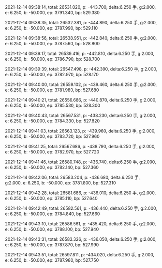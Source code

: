 2021-12-14 09:38:14, total: 26531.020, p: -443.700, delta:6.250 手, g:2.000, e: 6.250, b: -50.000, ep: 3791.340, bp: 529.380

2021-12-14 09:38:35, total: 26532.381, p: -444.890, delta:6.250 手, g:2.000, e: 6.250, b: -50.000, ep: 3787.990, bp: 529.110

2021-12-14 09:38:56, total: 26538.951, p: -442.840, delta:6.250 手, g:2.000, e: 6.250, b: -50.000, ep: 3787.560, bp: 528.800

2021-12-14 09:39:17, total: 26539.416, p: -442.810, delta:6.250 手, g:2.000, e: 6.250, b: -50.000, ep: 3786.790, bp: 528.700

2021-12-14 09:39:39, total: 26547.498, p: -442.390, delta:6.250 手, g:2.000, e: 6.250, b: -50.000, ep: 3782.970, bp: 528.170

2021-12-14 09:40:00, total: 26559.102, p: -439.460, delta:6.250 手, g:2.000, e: 6.250, b: -50.000, ep: 3781.980, bp: 527.680

2021-12-14 09:40:21, total: 26556.686, p: -440.870, delta:6.250 手, g:2.000, e: 6.250, b: -50.000, ep: 3785.530, bp: 528.300

2021-12-14 09:40:43, total: 26567.531, p: -438.230, delta:6.250 手, g:2.000, e: 6.250, b: -50.000, ep: 3784.330, bp: 527.820

2021-12-14 09:41:03, total: 26563.123, p: -439.960, delta:6.250 手, g:2.000, e: 6.250, b: -50.000, ep: 3783.720, bp: 527.960

2021-12-14 09:41:25, total: 26567.686, p: -438.790, delta:6.250 手, g:2.000, e: 6.250, b: -50.000, ep: 3782.970, bp: 527.720

2021-12-14 09:41:46, total: 26580.748, p: -436.740, delta:6.250 手, g:2.000, e: 6.250, b: -50.000, ep: 3782.140, bp: 527.360

2021-12-14 09:42:06, total: 26583.204, p: -436.680, delta:6.250 手, g:2.000, e: 6.250, b: -50.000, ep: 3781.800, bp: 527.310

2021-12-14 09:42:28, total: 26581.686, p: -436.010, delta:6.250 手, g:2.000, e: 6.250, b: -50.000, ep: 3785.110, bp: 527.640

2021-12-14 09:42:49, total: 26582.561, p: -436.440, delta:6.250 手, g:2.000, e: 6.250, b: -50.000, ep: 3784.840, bp: 527.660

2021-12-14 09:43:10, total: 26586.561, p: -435.420, delta:6.250 手, g:2.000, e: 6.250, b: -50.000, ep: 3788.100, bp: 527.940

2021-12-14 09:43:31, total: 26583.326, p: -436.050, delta:6.250 手, g:2.000, e: 6.250, b: -50.000, ep: 3787.870, bp: 527.990

2021-12-14 09:43:51, total: 26597.811, p: -434.020, delta:6.250 手, g:2.000, e: 6.250, b: -50.000, ep: 3787.980, bp: 527.750